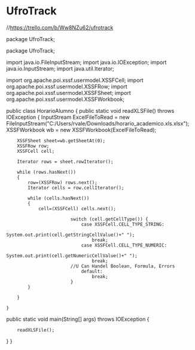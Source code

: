 # UfroTrack

//https://trello.com/b/Ww8NZu62/ufrotrack

package UfroTrack;

package UfroTrack;

import java.io.FileInputStream;
import java.io.IOException;
import java.io.InputStream;
import java.util.Iterator;

import org.apache.poi.xssf.usermodel.XSSFCell;
import org.apache.poi.xssf.usermodel.XSSFRow;
import org.apache.poi.xssf.usermodel.XSSFSheet;
import org.apache.poi.xssf.usermodel.XSSFWorkbook;

public class HorarioAlumno {
    public static void readXLSFile() throws IOException
    {
		InputStream ExcelFileToRead = new FileInputStream("C:/Users/rvale/Downloads/horario_academico.xls.xlsx");
		XSSFWorkbook wb = new XSSFWorkbook(ExcelFileToRead);

		XSSFSheet sheet=wb.getSheetAt(0);
		XSSFRow row; 
		XSSFCell cell;

		Iterator rows = sheet.rowIterator();

		while (rows.hasNext())
		{
			row=(XSSFRow) rows.next();
			Iterator cells = row.cellIterator();
			
			while (cells.hasNext())
			{
				cell=(XSSFCell) cells.next();
		
                            switch (cell.getCellType()) {
                                case XSSFCell.CELL_TYPE_STRING:
                                    System.out.print(cell.getStringCellValue()+" ");
                                    break;
                                case XSSFCell.CELL_TYPE_NUMERIC:
                                    System.out.print(cell.getNumericCellValue()+" ");
                                    break;
                            //U Can Handel Boolean, Formula, Errors
                                default:
                                    break;
                            }
			}

		}
	
	}

   public static void main(String[] args) throws IOException {
		
		
		readXLSFile();
}
}
